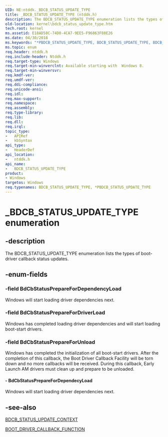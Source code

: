 ```yaml
---
UID: NE:ntddk._BDCB_STATUS_UPDATE_TYPE
title: _BDCB_STATUS_UPDATE_TYPE (ntddk.h)
description: The BDCB_STATUS_UPDATE_TYPE enumeration lists the types of boot-driver callback status updates.
old-location: kernel\bdcb_status_update_type.htm
tech.root: kernel
ms.assetid: E18AD58C-74D0-4CA7-9EE5-F96863F88E26
ms.date: 04/30/2018
ms.keywords: "*PBDCB_STATUS_UPDATE_TYPE, BDCB_STATUS_UPDATE_TYPE, BDCB_STATUS_UPDATE_TYPE enumeration [Kernel-Mode Driver Architecture], BdCbStatusPrepareForDependecyLoad, BdCbStatusPrepareForDriverLoad, BdCbStatusPrepareForUnload, _BDCB_STATUS_UPDATE_TYPE, kernel.bdcb_status_update_type, ntddk/BDCB_STATUS_UPDATE_TYPE, ntddk/BdCbStatusPrepareForDependecyLoad, ntddk/BdCbStatusPrepareForDriverLoad, ntddk/BdCbStatusPrepareForUnload"
ms.topic: enum
req.header: ntddk.h
req.include-header: Ntddk.h
req.target-type: Windows
req.target-min-winverclnt: Available starting with  Windows 8.
req.target-min-winversvr: 
req.kmdf-ver: 
req.umdf-ver: 
req.ddi-compliance: 
req.unicode-ansi: 
req.idl: 
req.max-support: 
req.namespace: 
req.assembly: 
req.type-library: 
req.lib: 
req.dll: 
req.irql: 
topic_type:
-	APIRef
-	kbSyntax
api_type:
-	HeaderDef
api_location:
-	ntddk.h
api_name:
-	BDCB_STATUS_UPDATE_TYPE
product:
- Windows
targetos: Windows
req.typenames: BDCB_STATUS_UPDATE_TYPE, *PBDCB_STATUS_UPDATE_TYPE
---
```


# _BDCB_STATUS_UPDATE_TYPE enumeration


## -description


The BDCB_STATUS_UPDATE_TYPE enumeration lists the types of boot-driver callback status updates.


## -enum-fields




### -field BdCbStatusPrepareForDependencyLoad

Windows will start loading driver dependencies next.

### -field BdCbStatusPrepareForDriverLoad

Windows has completed loading driver dependencies and will start loading boot-start drivers.


### -field BdCbStatusPrepareForUnload

Windows has completed the initialization of all boot-start drivers. After the completion of this callback, the Boot Driver Callback Facility will be torn down and no more callbacks will be received. During this callback, Early Launch AM drivers must clean up and prepare to be unloaded.


#### - BdCbStatusPrepareForDependecyLoad

Windows will start loading driver dependencies next.


## -see-also




<a href="https://msdn.microsoft.com/library/windows/hardware/hh406363">BDCB_STATUS_UPDATE_CONTEXT</a>



<a href="https://msdn.microsoft.com/28BA4B54-F493-4D79-89DF-D890EBCF1E9C">BOOT_DRIVER_CALLBACK_FUNCTION</a>
 

 

